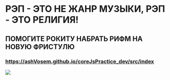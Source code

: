 # РЭП - ЭТО НЕ ЖАНР МУЗЫКИ, РЭП - ЭТО РЕЛИГИЯ! 

## ПОМОГИТЕ РОКИТУ НАБРАТЬ РИФМ НА НОВУЮ ФРИСТУЛЮ

### https://ashVosem.github.io/coreJsPractice_dev/src/index

 ![](https://sun9-13.userapi.com/c858328/v858328215/15d694/aD7dUB2X0dk.jpg)
